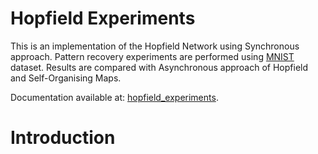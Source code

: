 # Hopfield Experiments   

This is an implementation of the Hopfield Network using Synchronous approach. Pattern recovery experiments are performed using [MNIST](http://yann.lecun.com/exdb/mnist/) dataset. Results are compared with Asynchronous approach of Hopfield and Self-Organising Maps. 

Documentation available at: [hopfield_experiments](https://hopfield-experiments.readthedocs.io/).

Introduction
============


